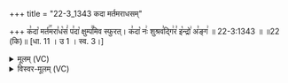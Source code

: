 +++
title = "22-3_1343 कदा मर्तमराधसम्"

+++
क꣣दा꣡ मर्त꣢꣯मरा꣣ध꣡सं꣢ प꣣दा꣡ क्षुम्प꣢꣯मिव स्फुरत्। क꣣दा꣡ नः꣢ शुश्रव꣣द्गि꣢र꣣ इ꣡न्द्रो꣢ अ꣣ङ्ग꣢ ॥ 22-3:1343 ॥ ॥22 (कि)॥ [धा. 11 । उ 1 । स्व. 3।]

<details><summary>मूलम् (VC)</summary>

क꣣दा꣡ मर्त꣢꣯मरा꣣ध꣡सं꣢ प꣣दा꣡ क्षुम्प꣢꣯मिव स्फुरत् । क꣣दा꣡ नः꣢꣯ शुश्रव꣣द्गि꣢र꣣ इ꣡न्द्रो꣢ अ꣣ङ्ग꣢ ॥१३४३॥
</details>

<details><summary>विस्वर-मूलम् (VC)</summary>

कदा मर्तमराधसं पदा क्षुम्पमिव स्फुरत् । कदा नः शुश्रवद्गिर इन्द्रो अङ्ग ॥१३४३॥
</details>